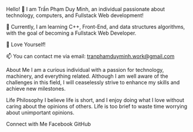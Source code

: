 Hello! 👋
I am Trần Phạm Duy Minh, an individual passionate about technology, computers, and Fullstack Web development!

🌱 Currently, I am learning C++, Front-End, and data structures algorithms, with the goal of becoming a Fullstack Web Developer.

💞️ Love Yourself!

📫 You can contact me via email: tranphamduyminh.work@gmail.com

About Me
I am a curious individual with a passion for technology, machinery, and everything related. Although I am well aware of the challenges in this field, I will ceaselessly strive to enhance my skills and achieve new milestones.

Life Philosophy
I believe life is short, and I enjoy doing what I love without caring about the opinions of others. Life is too brief to waste time worrying about unimportant opinions.

Connect with Me
Facebook
GitHub
<!---
tranphamduyminh-dev/tranphamduyminh-dev is a ✨ special ✨ repository because its `README.md` (this file) appears on your GitHub profile.
You can click the Preview link to take a look at your changes.
--->
